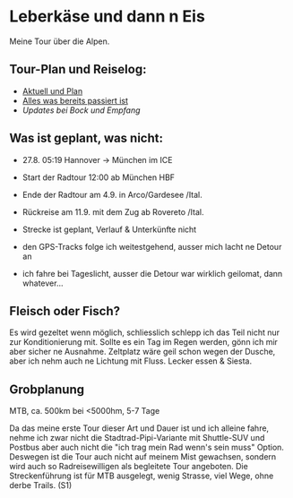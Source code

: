 # Leberkäse und dann n Eis
Meine Tour über die Alpen.

## Tour-Plan und Reiselog:
- [Aktuell und Plan](https://github.com/splosch/transalp_log/issues?q=sort%3Acreated-asc)
- [Alles was bereits passiert ist](https://github.com/splosch/transalp_log/issues?q=is%3Aissue+is%3Aclosed)
- *Updates bei Bock und Empfang*

## Was ist geplant, was nicht:
- 27.8. 05:19 Hannover -> München im ICE
- Start der Radtour 12:00 ab München HBF
- Ende der Radtour am 4.9. in Arco/Gardesee /Ital.
- Rückreise am 11.9. mit dem Zug ab Rovereto /Ital.

- Strecke ist geplant, Verlauf & Unterkünfte nicht
- den GPS-Tracks folge ich weitestgehend, ausser mich lacht ne Detour an
- ich fahre bei Tageslicht, ausser die Detour war wirklich geilomat, dann whatever...

## Fleisch oder Fisch?
Es wird gezeltet wenn möglich, schliesslich schlepp ich das Teil nicht nur zur Konditionierung mit.
Sollte es ein Tag im Regen werden, gönn ich mir aber sicher ne Ausnahme.
Zeltplatz wäre geil schon wegen der Dusche, aber ich nehm auch ne Lichtung mit Fluss.
Lecker essen & Siesta.

## Grobplanung
MTB, ca. 500km bei <5000hm, 5-7 Tage

Da das meine erste Tour dieser Art und Dauer ist und ich alleine fahre, nehme ich zwar nicht die Stadtrad-Pipi-Variante mit Shuttle-SUV und Postbus aber auch nicht die "ich trag mein Rad wenn's sein muss" Option.
Deswegen ist die Tour auch nicht auf meinem Mist gewachsen, sondern wird auch so Radreisewilligen als begleitete Tour angeboten. Die Streckenführung ist für MTB ausgelegt, wenig Strasse, viel Wege, ohne derbe Trails. (S1)
